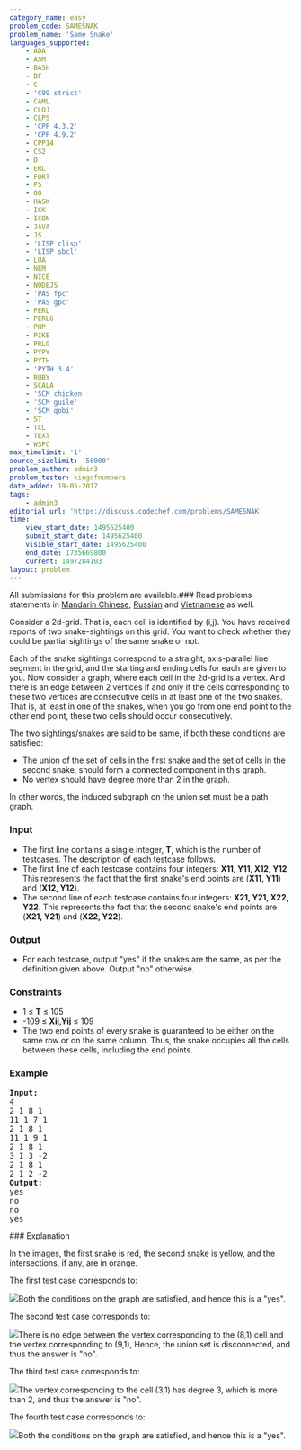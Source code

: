 ```yaml
---
category_name: easy
problem_code: SAMESNAK
problem_name: 'Same Snake'
languages_supported:
    - ADA
    - ASM
    - BASH
    - BF
    - C
    - 'C99 strict'
    - CAML
    - CLOJ
    - CLPS
    - 'CPP 4.3.2'
    - 'CPP 4.9.2'
    - CPP14
    - CS2
    - D
    - ERL
    - FORT
    - FS
    - GO
    - HASK
    - ICK
    - ICON
    - JAVA
    - JS
    - 'LISP clisp'
    - 'LISP sbcl'
    - LUA
    - NEM
    - NICE
    - NODEJS
    - 'PAS fpc'
    - 'PAS gpc'
    - PERL
    - PERL6
    - PHP
    - PIKE
    - PRLG
    - PYPY
    - PYTH
    - 'PYTH 3.4'
    - RUBY
    - SCALA
    - 'SCM chicken'
    - 'SCM guile'
    - 'SCM qobi'
    - ST
    - TCL
    - TEXT
    - WSPC
max_timelimit: '1'
source_sizelimit: '50000'
problem_author: admin3
problem_tester: kingofnumbers
date_added: 19-05-2017
tags:
    - admin3
editorial_url: 'https://discuss.codechef.com/problems/SAMESNAK'
time:
    view_start_date: 1495625400
    submit_start_date: 1495625400
    visible_start_date: 1495625400
    end_date: 1735669800
    current: 1497284103
layout: problem
---
```

All submissions for this problem are available.###  Read problems statements in [Mandarin Chinese](http://www.codechef.com/download/translated/SNCKQL17/mandarin/SAMESNAK.pdf), [Russian](http://www.codechef.com/download/translated/SNCKQL17/russian/SAMESNAK.pdf) and [Vietnamese](http://www.codechef.com/download/translated/SNCKQL17/vietnamese/SAMESNAK.pdf) as well.

Consider a 2d-grid. That is, each cell is identified by (i,j). You have received reports of two snake-sightings on this grid. You want to check whether they could be partial sightings of the same snake or not.

Each of the snake sightings correspond to a straight, axis-parallel line segment in the grid, and the starting and ending cells for each are given to you. Now consider a graph, where each cell in the 2d-grid is a vertex. And there is an edge between 2 vertices if and only if the cells corresponding to these two vertices are consecutive cells in at least one of the two snakes. That is, at least in one of the snakes, when you go from one end point to the other end point, these two cells should occur consecutively.

The two sightings/snakes are said to be same, if both these conditions are satisfied:

- The union of the set of cells in the first snake and the set of cells in the second snake, should form a connected component in this graph.
- No vertex should have degree more than 2 in the graph.

In other words, the induced subgraph on the union set must be a path graph.

### Input

- The first line contains a single integer, **T**, which is the number of testcases. The description of each testcase follows.
- The first line of each testcase contains four integers: **X11, Y11, X12, Y12**. This represents the fact that the first snake's end points are (**X11, Y11**) and (**X12, Y12**).
- The second line of each testcase contains four integers: **X21, Y21, X22, Y22**. This represents the fact that the second snake's end points are (**X21, Y21**) and (**X22, Y22**).

### Output

- For each testcase, output "yes" if the snakes are the same, as per the definition given above. Output "no" otherwise.

### Constraints

- 1 ≤ **T** ≤ 105
- -109 ≤ **Xij,Yij** ≤ 109
- The two end points of every snake is guaranteed to be either on the same row or on the same column. Thus, the snake occupies all the cells between these cells, including the end points.

### Example

<pre><b>Input:</b>
4
2 1 8 1
11 1 7 1
2 1 8 1
11 1 9 1
2 1 8 1
3 1 3 -2
2 1 8 1
2 1 2 -2
<b>Output:</b>
yes
no
no
yes
</pre>### Explanation

In the images, the first snake is red, the second snake is yellow, and the intersections, if any, are in orange.

The first test case corresponds to:

![](https://codechef.com/download/SNCKQL17/SAMESNAK/image1.png)Both the conditions on the graph are satisfied, and hence this is a "yes".

The second test case corresponds to:

![](https://codechef.com/download/SNCKQL17/SAMESNAK/image2.png)There is no edge between the vertex corresponding to the (8,1) cell and the vertex corresponding to (9,1), Hence, the union set is disconnected, and thus the answer is "no".

The third test case corresponds to:

![](https://codechef.com/download/SNCKQL17/SAMESNAK/image3.png)The vertex corresponding to the cell (3,1) has degree 3, which is more than 2, and thus the answer is "no".

The fourth test case corresponds to:

![](https://codechef.com/download/SNCKQL17/SAMESNAK/image4.png)Both the conditions on the graph are satisfied, and hence this is a "yes".
